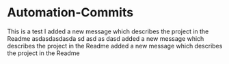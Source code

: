 # Automation-Commits

This is a test
I added a new message which describes the project in the Readme
asdasdasdasda
sd
asd
as
dasd
  added a new message which describes the project in the Readme
  added a new message which describes the project in the Readme
